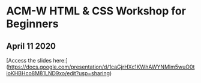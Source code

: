 # ACM-W HTML & CSS Workshop for Beginners
## April 11 2020

[Access the slides here:] (https://docs.google.com/presentation/d/1caGjrHXc1KWhAWYNMlm5wuO0tioKHBHco8M81LND9xo/edit?usp=sharing)
